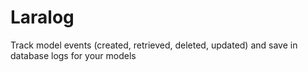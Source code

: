 # Laralog

Track model events (created, retrieved, deleted, updated) and save in database logs for your models
